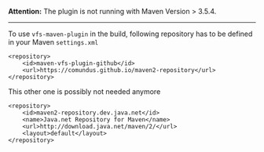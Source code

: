 **Attention:**
The plugin is not running with Maven Version > 3.5.4.

---

To use `vfs-maven-plugin` in the build, following repository has to be defined in your Maven `settings.xml`

	<repository>
		<id>maven-vfs-plugin-github</id>
		<url>https://comundus.github.io/maven2-repository</url>
	</repository>
    
This other one is possibly not needed anymore
    
    <repository>
        <id>maven2-repository.dev.java.net</id>
        <name>Java.net Repository for Maven</name>
        <url>http://download.java.net/maven/2/</url>
        <layout>default</layout>
    </repository>